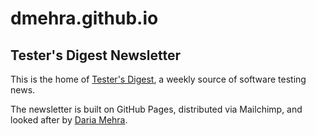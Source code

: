 # dmehra.github.io

## Tester's Digest Newsletter

This is the home of [Tester's Digest](http://testersdigest.mehras.net/), a weekly source of software testing news.

The newsletter is built on GitHub Pages, distributed via Mailchimp, and looked after by [Daria Mehra](mailto:testersdigest@mehras.net).

